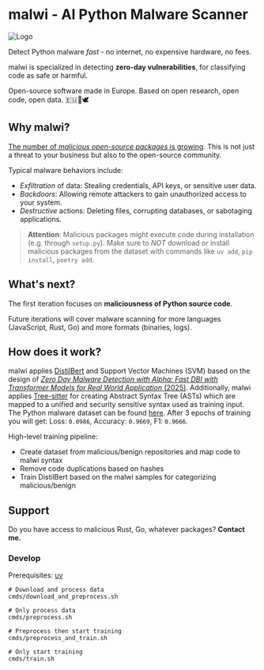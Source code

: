 # malwi - AI Python Malware Scanner

<img src="malwi-logo.png" alt="Logo">

Detect Python malware _fast_ - no internet, no expensive hardware, no fees.

malwi is specialized in detecting **zero-day vulnerabilities**, for classifying code as safe or harmful. 

Open-source software made in Europe.
Based on open research, open code, open data.
 🇪🇺🤘🕊️

## Why malwi?

[The number of _malicious open-source packages_ is growing](https://arxiv.org/pdf/2404.04991). This is not just a threat to your business but also to the open-source community.

Typical malware behaviors include:

- _Exfiltration_ of data: Stealing credentials, API keys, or sensitive user data.
- _Backdoors_: Allowing remote attackers to gain unauthorized access to your system.
- _Destructive_ actions: Deleting files, corrupting databases, or sabotaging applications.

> **Attention**: Malicious packages might execute code during installation (e.g. through `setup.py`). 
Make sure to *NOT* download or install malicious packages from the dataset with commands like `uv add`, `pip install`, `poetry add`.

## What's next?

The first iteration focuses on **maliciousness of Python source code**.

Future iterations will cover malware scanning for more languages (JavaScript, Rust, Go) and more formats (binaries, logs).

## How does it work?

malwi applies [DistilBert](https://huggingface.co/docs/transformers/model_doc/distilbert) and Support Vector Machines (SVM) based on the design of [_Zero Day Malware Detection with Alpha: Fast DBI with Transformer Models for Real World Application_ (2025)](https://arxiv.org/pdf/2504.14886v1). 
Additionally, malwi applies [Tree-sitter](https://tree-sitter.github.io/tree-sitter/) for creating Abstract Syntax Tree (ASTs) which are mapped to a unified and security sensitive syntax used as training input. The Python malware dataset can be found [here](https://github.com/lxyeternal/pypi_malregistry). After 3 epochs of training you will get: Loss: `0.0986`, Accuracy: `0.9669`, F1: `0.9666`.

High-level training pipeline:

- Create dataset from malicious/benign repositories and map code to malwi syntax
- Remove code duplications based on hashes
- Train DistilBert based on the malwi samples for categorizing malicious/benign

## Support

Do you have access to malicious Rust, Go, whatever packages? **Contact me.**


### Develop

Prerequisites: [uv](https://docs.astral.sh/uv/)


```
# Download and process data
cmds/download_and_preprocess.sh

# Only process data
cmds/preprocess.sh
```

```
# Preprocess then start training
cmds/preprocess_and_train.sh

# Only start training
cmds/train.sh
```
